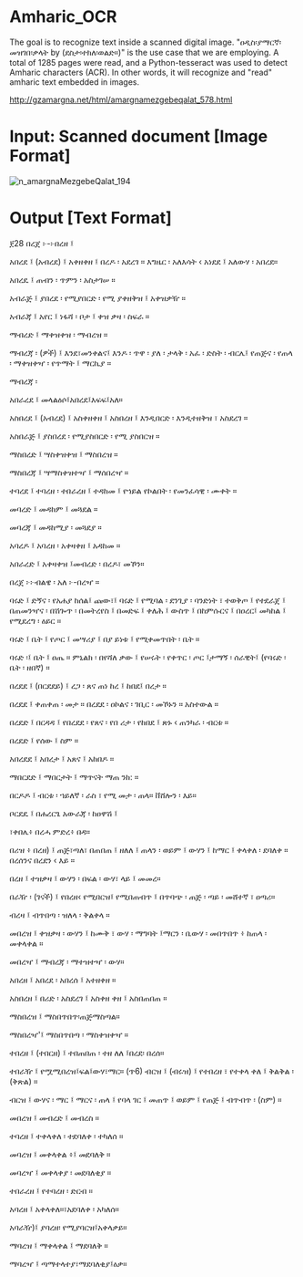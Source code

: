 # Amharic_OCR

The goal is to recognize text inside a scanned digital image. "ዐዲስ፡ያማርኛ፡መዝገበ፡ቃላት by (ደስታ፡ተክለ፡ወልድ።)" is the use case that we are employing. A total of 1285 pages were read, and a Python-tesseract was used to detect Amharic characters (ACR). In other words, it will recognize and "read" amharic text embedded in images.

http://gzamargna.net/html/amargnamezgebeqalat_578.html

# Input: Scanned document [Image Format]
![n_amargnaMezgebeQalat_194](https://user-images.githubusercontent.com/17700070/179495310-76430f00-9d3f-4350-9620-7e7782c67f63.gif)


# Output [Text Format]


፻28 በረጀ ፦-፦በረዘ ፤

አበረደ ፤ (አብረደ) ፤ አቀዘቀዘ ፤ በረዶ ፡
አደረገ ። እግዜር ፡ አለእሳት ‹ አነደደ ፤ አለውሃ ፡
አበረደ።

አበረዴ ፤ ጠብን ፡ ጥምን ፡ አስታገሠ ።

አብራጅ ፤ ያበረደ ፡ የሚያበርድ ፡ የሚ
ያቀዘቅዝ ፤ አቀዝቃዥ ።

አብራጃ ፤ አየር ፤ ነፋሻ ፡ ቦታ ፤ ቀዝ
ቃዛ ፡ ስፍራ ።

ማብረድ ፤ ማቀዝቀዝ ፡ ማብረዝ ።

ማብረጃ ፡ (ዎች) ፤ እንደ፣መንቀልና፤
እንዶ ፡ ጥዋ ፡ ያለ ፡ ታላቅ ፡ አፈ ፡ ድስት ፡ ብርሌ፤
የጠጅና ፡ የጠላ ፡ ማቀዝቀዣ ፡ የጥማት ፤ ማርኪያ ።

 

ማብረጃ ፡

አበራረደ ፤ መላልዕሶ፤አበረደ፤እፍፍ፤አለ።

አስበረደ ፤ (አብረደ) ፤ አስቀዘቀዘ ፤
አስበረዘ ፤ እንዲበርድ ፡ እንዲተዘቅዝ ፣ አስደረገ ።

አስበራጅ ፤ ያስበረደ ፡ የሚያስበርድ ፡ የሚ
ያስበርዝ ።

ማስበረድ ፤ ሣስቀዝቀዝ ፤ ማስበረዝ ።

ማስበረጃ ፤ ሣማስቀዝተዣ ፤ ማሰበረዣ ።

ተባረደ ፤ ተባረዘ ፡ ተበራረዘ ፤ ተዳከመ ፤
የኀይል  የኮልበት ፡ የመንፈሳዊ ፡ ሙቀት ።

መባረድ ፤ መዳከም ፤ መጓደል ።

መባረጃ ፤ መዳከሚያ ፡ መጓደያ ።

አባረዶ ፤ አባረዘ ፡ አቀዛቀዘ ፤ አዳከመ ።

አበራረድ ፤ አቀዛቀዝ ፤መብረድ ፡ በረዶ፣
መኾን።

በረጀ ፦፦ብልዌ ፡ አለ ፦-በረዣ ።

ባሩድ ፤  ድኝና ፡ የአሐያ ከሰል፤ ጩው፣፤
ባሩድ ፤ የሚባል ፡ ደንጊያ ፡ ባንድነት ፣ ተወቅጦ ፤
የተደራጀ ፤ በጠመንዣና ፡ በሽጐጥ ፡ በመትረየስ ፤
በመድፍ ፤ ቀለሕ ፤ ውስጥ ፤ በከምሱርና ፤ በዐረር፤
መካከል ፤ የሚደረግ ፡ ዕይር ።

ባሩድ ፤ ቤት ፤ የጦር ፤ መሣሪያ ፤ በያ
ይነቱ ፤ የሚቀመጥበት ፡ ቤት ።

ባሩድ ፡፤ ቤት ፤ ዐጤ ። ምኒልክ ፡ በየሻለ
ቃው ፤ የሠሩት ፡ የቀጥር ፡ ጦር ፤ታማኝ ፡ ሰራዊት፤
(የባሩድ ፡ ቤት ፡ ዘበኛ) ።

በረደደ ፤ (በርደደይ) ፤ ረጋ ፡ ጸና ጠነ
ከረ ፤ ከበደ፤ በረታ ።

በረደደ ፤ ቀጠቀጠ ፡ መታ ። በረደደ ፡
ዐኮልና ፡ ገቢር ፡ መኾኑን ። አስተውል ።

በረደድ ፤ በርዳዳ ፤ የበረደደ ፡ የጸና ፡ የበ
ሪታ ፡ የከበደ ፤ ጽኑ ‹ ጠንካራ ፡ ብርቱ ።

በረደድ ፤ የሰው ፤ ስም ።

አበረደደ ፤ አበረታ ፤ አጸና ፤ አከበዶ ።

ማበርደድ ፤ ማበርታት ፤ ማጥናት ማጠ
ንከ: ።

በርዶዶ ፤ ብርቱ ፡ ኀይለኛ ፡ ራስ ፣ የሚ
መታ ፡ ጠላ። ቨሸሎን ፡ እይ።

ቦርደዴ ፤ በሐረርጌ አውራጃ ፡ ከዐዋሽ ፤

፣ቀበሌ፥ በረሓ ምድረ፥ በዳ።

በሪዝ ፥ በረዘ) ፤ ጠጅ፣ጣለ፣
በጠበጠ ፤ ዘለለ ፤ ጠላን ፡ ወይም ፤ ውሃን ፤ ከማር ፤
ቀላቀለ ፡ ደባለቀ ። በረሰንና  በረደን ‹ እይ ።

በረዘ ፤ ተዝቃዛ ፤ ውሃን ፡ በፍል ፡ ውሃ፣
ላይ ፤ መመረ።

በራዥ ፡ (ገናች) ፤ የበረዘ‹ የሚበርዝ፤
የሚበጠብጥ ፤ በጥባጭ ፡ ጠጅ ፡ ጣይ ፡ መሸተኛ ፣
ዐጣሪ።

ብረዛ ፤ ብጥበጣ ፡ ዝለላ ፡ ቅልቀላ ።

መበረዝ ፤ ቀዝቃዛ ፡ ውሃን ፤ ከሙቅ ፣
ውሃ ፡ ማግባት ፤ማርን ፡ ቤውሃ ፡ መበጥበጥ ፥ ከጠላ ፡
መቀላቀል ።

መበረዣ ፤ ማብረጃ ፡ ማተዝተዣ ፡ ውሃ።

አበረዘ ፤ አበረደ ፡ አበረሰ ፤ አተዘቀዘ ።

አስበረዘ ፤ በሪድ ፡ አስደረገ ፤ አስቀዘ
ቀዘ ፤ አስበጠበጠ ።

ማስበረዝ ፤ ማስበጥበጥ፡ጠጅማስጣል።

ማስበረዣ'፤ ማስበጥበጣ ፡ ማስቀዝቀዣ ።

ተበረዘ ፤ (ተበርዘ) ፤ ተበጠበጠ ፡ ተዘ
ለለ ፤በረደ፡ በረሰ።

ተበራዥ ፤ የሟሚበረዝ፤ፍል፤ውሃ፣ማር።
(ጥ6) ብርዝ ፤ (ብሩዝ) ፤ የተበረዘ ፣ የተቀላ
ቀለ ፤ ቅልቅል ፡ (ቅጽል) ።

ብርዝ ፤ ውሃና ፡ ማር ፤ ማርና ፡ ጠላ ፤ የባላ
ገር ፤ መጠጥ ፤ ወይም ፤ የጠጅ ፤ ብጥብጥ ፡ (ስም) ።

መበረዝ ፤ መብረድ ፤ መብረስ ።

ተባረዘ ፤ ተቀላቀለ ፡ ተደባለቀ ፡ ተካለሰ ።

መባረዝ ፤ መቀላቀል ፥፤ መደባለቅ ።

መባረዣ ፤ መቀላቀያ ፡ መደባለቂያ ።

ተበራረዘ ፤ የተባረዘ ፡ ድርብ ።

አባረዘ ፤ አቀላቀለ።፣አደባለቀ ፡ አካለሰ።

አባራዥ)፤ ያባረዘ፡ የሚያባርዝ፤አቀላቃይ።

ማባረዝ ፤ ማቀላቀል ፤ ማደባለቅ ።

ማባረዣ ፤ ጣማተላተያ፣ማደባለቂያ፤ዕቃ።

 

  

 

